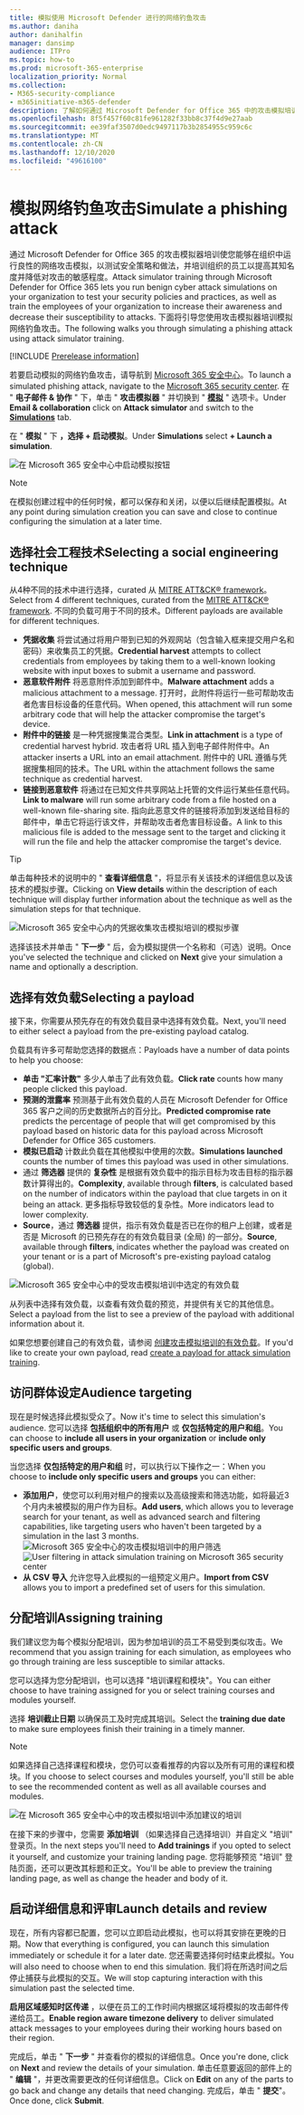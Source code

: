 ```yaml
---
title: 模拟使用 Microsoft Defender 进行的网络钓鱼攻击
ms.author: daniha
author: danihalfin
manager: dansimp
audience: ITPro
ms.topic: how-to
ms.prod: microsoft-365-enterprise
localization_priority: Normal
ms.collection:
- M365-security-compliance
- m365initiative-m365-defender
description: 了解如何通过 Microsoft Defender for Office 365 中的攻击模拟培训来模拟网络钓鱼攻击并向用户提供网络仿冒防御的培训。
ms.openlocfilehash: 8f5f457f60c81fe961282f33bb8c37f4d9e27aab
ms.sourcegitcommit: ee39faf3507d0edc9497117b3b2854955c959c6c
ms.translationtype: MT
ms.contentlocale: zh-CN
ms.lasthandoff: 12/10/2020
ms.locfileid: "49616100"
---
```

# <a name="simulate-a-phishing-attack"></a><span data-ttu-id="3f2fb-103">模拟网络钓鱼攻击</span><span class="sxs-lookup"><span data-stu-id="3f2fb-103">Simulate a phishing attack</span></span>

<span data-ttu-id="3f2fb-104">通过 Microsoft Defender for Office 365 的攻击模拟器培训使您能够在组织中运行良性的网络攻击模拟，以测试安全策略和做法，并培训组织的员工以提高其知名度并降低对攻击的敏感程度。</span><span class="sxs-lookup"><span data-stu-id="3f2fb-104">Attack simulator training through Microsoft Defender for Office 365 lets you run benign cyber attack simulations on your organization to test your security policies and practices, as well as train the employees of your organization to increase their awareness and decrease their susceptibility to attacks.</span></span> <span data-ttu-id="3f2fb-105">下面将引导您使用攻击模拟器培训模拟网络钓鱼攻击。</span><span class="sxs-lookup"><span data-stu-id="3f2fb-105">The following walks you through simulating a phishing attack using attack simulator training.</span></span>

[!INCLUDE [Prerelease information](../includes/prerelease.md)]

<span data-ttu-id="3f2fb-106">若要启动模拟的网络钓鱼攻击，请导航到 [Microsoft 365 安全中心](https://security.microsoft.com/)。</span><span class="sxs-lookup"><span data-stu-id="3f2fb-106">To launch a simulated phishing attack, navigate to the [Microsoft 365 security center](https://security.microsoft.com/).</span></span> <span data-ttu-id="3f2fb-107">在 " **电子邮件 & 协作** " 下，单击 " **攻击模拟器** " 并切换到 " [**模拟**](https://security.microsoft.com/attacksimulator?viewid=simulations) " 选项卡。</span><span class="sxs-lookup"><span data-stu-id="3f2fb-107">Under **Email & collaboration** click on **Attack simulator** and switch to the [**Simulations**](https://security.microsoft.com/attacksimulator?viewid=simulations) tab.</span></span>

<span data-ttu-id="3f2fb-108">在 " **模拟** " 下 **，选择 + 启动模拟**。</span><span class="sxs-lookup"><span data-stu-id="3f2fb-108">Under **Simulations** select **+ Launch a simulation**.</span></span>

![在 Microsoft 365 安全中心中启动模拟按钮](../../media/attack-sim-preview-launch.png)

> [!NOTE]
> <span data-ttu-id="3f2fb-110">在模拟创建过程中的任何时候，都可以保存和关闭，以便以后继续配置模拟。</span><span class="sxs-lookup"><span data-stu-id="3f2fb-110">At any point during simulation creation you can save and close to continue configuring the simulation at a later time.</span></span>

## <a name="selecting-a-social-engineering-technique"></a><span data-ttu-id="3f2fb-111">选择社会工程技术</span><span class="sxs-lookup"><span data-stu-id="3f2fb-111">Selecting a social engineering technique</span></span>

<span data-ttu-id="3f2fb-112">从4种不同的技术中进行选择，curated 从 [MITRE ATT&CK® framework](https://attack.mitre.org/techniques/enterprise/)。</span><span class="sxs-lookup"><span data-stu-id="3f2fb-112">Select from 4 different techniques, curated from the [MITRE ATT&CK® framework](https://attack.mitre.org/techniques/enterprise/).</span></span> <span data-ttu-id="3f2fb-113">不同的负载可用于不同的技术。</span><span class="sxs-lookup"><span data-stu-id="3f2fb-113">Different payloads are available for different techniques.</span></span>

- <span data-ttu-id="3f2fb-114">**凭据收集** 将尝试通过将用户带到已知的外观网站（包含输入框来提交用户名和密码）来收集员工的凭据。</span><span class="sxs-lookup"><span data-stu-id="3f2fb-114">**Credential harvest** attempts to collect credentials from employees by taking them to a well-known looking website with input boxes to submit a username and password.</span></span>
- <span data-ttu-id="3f2fb-115">**恶意软件附件** 将恶意附件添加到邮件中。</span><span class="sxs-lookup"><span data-stu-id="3f2fb-115">**Malware attachment** adds a malicious attachment to a message.</span></span> <span data-ttu-id="3f2fb-116">打开时，此附件将运行一些可帮助攻击者危害目标设备的任意代码。</span><span class="sxs-lookup"><span data-stu-id="3f2fb-116">When opened, this attachment will run some arbitrary code that will help the attacker compromise the target's device.</span></span>
- <span data-ttu-id="3f2fb-117">**附件中的链接** 是一种凭据搜集混合类型。</span><span class="sxs-lookup"><span data-stu-id="3f2fb-117">**Link in attachment** is a type of credential harvest hybrid.</span></span> <span data-ttu-id="3f2fb-118">攻击者将 URL 插入到电子邮件附件中。</span><span class="sxs-lookup"><span data-stu-id="3f2fb-118">An attacker inserts a URL into an email attachment.</span></span> <span data-ttu-id="3f2fb-119">附件中的 URL 遵循与凭据搜集相同的技术。</span><span class="sxs-lookup"><span data-stu-id="3f2fb-119">The URL within the attachment follows the same technique as credential harvest.</span></span>
- <span data-ttu-id="3f2fb-120">**链接到恶意软件** 将通过在已知文件共享网站上托管的文件运行某些任意代码。</span><span class="sxs-lookup"><span data-stu-id="3f2fb-120">**Link to malware** will run some arbitrary code from a file hosted on a well-known file-sharing site.</span></span> <span data-ttu-id="3f2fb-121">指向此恶意文件的链接将添加到发送给目标的邮件中，单击它将运行该文件，并帮助攻击者危害目标设备。</span><span class="sxs-lookup"><span data-stu-id="3f2fb-121">A link to this malicious file is added to the message sent to the target and clicking it will run the file and help the attacker compromise the target's device.</span></span>

> [!TIP]
> <span data-ttu-id="3f2fb-122">单击每种技术的说明中的 " **查看详细信息** "，将显示有关该技术的详细信息以及该技术的模拟步骤。</span><span class="sxs-lookup"><span data-stu-id="3f2fb-122">Clicking on **View details** within the description of each technique will display further information about the technique as well as the simulation steps for that technique.</span></span>
>
> ![Microsoft 365 安全中心内的凭据收集攻击模拟培训的模拟步骤](../../media/attack-sim-preview-sim-steps.png)

<span data-ttu-id="3f2fb-124">选择该技术并单击 " **下一步** " 后，会为模拟提供一个名称和（可选）说明。</span><span class="sxs-lookup"><span data-stu-id="3f2fb-124">Once you've selected the technique and clicked on **Next** give your simulation a name and optionally a description.</span></span>

## <a name="selecting-a-payload"></a><span data-ttu-id="3f2fb-125">选择有效负载</span><span class="sxs-lookup"><span data-stu-id="3f2fb-125">Selecting a payload</span></span>

<span data-ttu-id="3f2fb-126">接下来，你需要从预先存在的有效负载目录中选择有效负载。</span><span class="sxs-lookup"><span data-stu-id="3f2fb-126">Next, you'll need to either select a payload from the pre-existing payload catalog.</span></span>

<span data-ttu-id="3f2fb-127">负载具有许多可帮助您选择的数据点：</span><span class="sxs-lookup"><span data-stu-id="3f2fb-127">Payloads have a number of data points to help you choose:</span></span>

- <span data-ttu-id="3f2fb-128">**单击 "汇率计数"** 多少人单击了此有效负载。</span><span class="sxs-lookup"><span data-stu-id="3f2fb-128">**Click rate** counts how many people clicked this payload.</span></span>
- <span data-ttu-id="3f2fb-129">**预测的泄露率** 预测基于此有效负载的人员在 Microsoft Defender for Office 365 客户之间的历史数据所占的百分比。</span><span class="sxs-lookup"><span data-stu-id="3f2fb-129">**Predicted compromise rate** predicts the percentage of people that will get compromised by this payload based on historic data for this payload across Microsoft Defender for Office 365 customers.</span></span>
- <span data-ttu-id="3f2fb-130">**模拟已启动** 计数此负载在其他模拟中使用的次数。</span><span class="sxs-lookup"><span data-stu-id="3f2fb-130">**Simulations launched** counts the number of times this payload was used in other simulations.</span></span>
- <span data-ttu-id="3f2fb-131">通过 **筛选器** 提供的 **复杂性** 是根据有效负载中的指示目标为攻击目标的指示器数计算得出的。</span><span class="sxs-lookup"><span data-stu-id="3f2fb-131">**Complexity**, available through **filters**, is calculated based on the number of indicators within the payload that clue targets in on it being an attack.</span></span> <span data-ttu-id="3f2fb-132">更多指标导致较低的复杂性。</span><span class="sxs-lookup"><span data-stu-id="3f2fb-132">More indicators lead to lower complexity.</span></span>
- <span data-ttu-id="3f2fb-133">**Source**，通过 **筛选器** 提供，指示有效负载是否已在你的租户上创建，或者是否是 Microsoft 的已预先存在的有效负载目录 (全局) 的一部分。</span><span class="sxs-lookup"><span data-stu-id="3f2fb-133">**Source**, available through **filters**, indicates whether the payload was created on your tenant or is a part of Microsoft's pre-existing payload catalog (global).</span></span>

![Microsoft 365 安全中心中的受攻击模拟培训中选定的有效负载](../../media/attack-sim-preview-select-payload.png)

<span data-ttu-id="3f2fb-135">从列表中选择有效负载，以查看有效负载的预览，并提供有关它的其他信息。</span><span class="sxs-lookup"><span data-stu-id="3f2fb-135">Select a payload from the list to see a preview of the payload with additional information about it.</span></span>

<span data-ttu-id="3f2fb-136">如果您想要创建自己的有效负载，请参阅 [创建攻击模拟培训的有效负载](attack-simulation-training-payloads.md)。</span><span class="sxs-lookup"><span data-stu-id="3f2fb-136">If you'd like to create your own payload, read [create a payload for attack simulation training](attack-simulation-training-payloads.md).</span></span>

## <a name="audience-targeting"></a><span data-ttu-id="3f2fb-137">访问群体设定</span><span class="sxs-lookup"><span data-stu-id="3f2fb-137">Audience targeting</span></span>

<span data-ttu-id="3f2fb-138">现在是时候选择此模拟受众了。</span><span class="sxs-lookup"><span data-stu-id="3f2fb-138">Now it's time to select this simulation's audience.</span></span> <span data-ttu-id="3f2fb-139">您可以选择 **包括组织中的所有用户** 或 **仅包括特定的用户和组**。</span><span class="sxs-lookup"><span data-stu-id="3f2fb-139">You can choose to **include all users in your organization** or **include only specific users and groups**.</span></span>

<span data-ttu-id="3f2fb-140">当您选择 **仅包括特定的用户和组** 时，可以执行以下操作之一：</span><span class="sxs-lookup"><span data-stu-id="3f2fb-140">When you choose to **include only specific users and groups** you can either:</span></span>

- <span data-ttu-id="3f2fb-141">**添加用户**，使您可以利用对租户的搜索以及高级搜索和筛选功能，如将最近3个月内未被模拟的用户作为目标。</span><span class="sxs-lookup"><span data-stu-id="3f2fb-141">**Add users**, which allows you to leverage search for your tenant, as well as advanced search and filtering capabilities, like targeting users who haven't been targeted by a simulation in the last 3 months.</span></span>
  <span data-ttu-id="3f2fb-142">![Microsoft 365 安全中心的攻击模拟培训中的用户筛选](../../media/attack-sim-preview-user-targeting.png)</span><span class="sxs-lookup"><span data-stu-id="3f2fb-142">![User filtering in attack simulation training on Microsoft 365 security center](../../media/attack-sim-preview-user-targeting.png)</span></span>
- <span data-ttu-id="3f2fb-143">**从 CSV 导入** 允许您导入此模拟的一组预定义用户。</span><span class="sxs-lookup"><span data-stu-id="3f2fb-143">**Import from CSV** allows you to import a predefined set of users for this simulation.</span></span>

## <a name="assigning-training"></a><span data-ttu-id="3f2fb-144">分配培训</span><span class="sxs-lookup"><span data-stu-id="3f2fb-144">Assigning training</span></span>

<span data-ttu-id="3f2fb-145">我们建议您为每个模拟分配培训，因为参加培训的员工不易受到类似攻击。</span><span class="sxs-lookup"><span data-stu-id="3f2fb-145">We recommend that you assign training for each simulation, as employees who go through training are less susceptible to similar attacks.</span></span>

<span data-ttu-id="3f2fb-146">您可以选择为您分配培训，也可以选择 "培训课程和模块"。</span><span class="sxs-lookup"><span data-stu-id="3f2fb-146">You can either choose to have training assigned for you or select training courses and modules yourself.</span></span>

<span data-ttu-id="3f2fb-147">选择 **培训截止日期** 以确保员工及时完成其培训。</span><span class="sxs-lookup"><span data-stu-id="3f2fb-147">Select the **training due date** to make sure employees finish their training in a timely manner.</span></span>

> [!NOTE]
> <span data-ttu-id="3f2fb-148">如果选择自己选择课程和模块，您仍可以查看推荐的内容以及所有可用的课程和模块。</span><span class="sxs-lookup"><span data-stu-id="3f2fb-148">If you choose to select courses and modules yourself, you'll still be able to see the recommended content as well as all available courses and modules.</span></span>
>
> ![在 Microsoft 365 安全中心中的攻击模拟培训中添加建议的培训](../../media/attack-sim-preview-add-training.png)

<span data-ttu-id="3f2fb-150">在接下来的步骤中，您需要 **添加培训** （如果选择自己选择培训）并自定义 "培训" 登录页。</span><span class="sxs-lookup"><span data-stu-id="3f2fb-150">In the next steps you'll need to **Add trainings** if you opted to select it yourself, and customize your training landing page.</span></span> <span data-ttu-id="3f2fb-151">您将能够预览 "培训" 登陆页面，还可以更改其标题和正文。</span><span class="sxs-lookup"><span data-stu-id="3f2fb-151">You'll be able to preview the training landing page, as well as change the header and body of it.</span></span>

## <a name="launch-details-and-review"></a><span data-ttu-id="3f2fb-152">启动详细信息和评审</span><span class="sxs-lookup"><span data-stu-id="3f2fb-152">Launch details and review</span></span>

<span data-ttu-id="3f2fb-153">现在，所有内容都已配置，您可以立即启动此模拟，也可以将其安排在更晚的日期。</span><span class="sxs-lookup"><span data-stu-id="3f2fb-153">Now that everything is configured, you can launch this simulation immediately or schedule it for a later date.</span></span> <span data-ttu-id="3f2fb-154">您还需要选择何时结束此模拟。</span><span class="sxs-lookup"><span data-stu-id="3f2fb-154">You will also need to choose when to end this simulation.</span></span> <span data-ttu-id="3f2fb-155">我们将在所选时间之后停止捕获与此模拟的交互。</span><span class="sxs-lookup"><span data-stu-id="3f2fb-155">We will stop capturing interaction with this simulation past the selected time.</span></span>

<span data-ttu-id="3f2fb-156">**启用区域感知时区传递** ，以便在员工的工作时间内根据区域将模拟的攻击邮件传递给员工。</span><span class="sxs-lookup"><span data-stu-id="3f2fb-156">**Enable region aware timezone delivery** to deliver simulated attack messages to your employees during their working hours based on their region.</span></span>

<span data-ttu-id="3f2fb-157">完成后，单击 " **下一步** " 并查看你的模拟的详细信息。</span><span class="sxs-lookup"><span data-stu-id="3f2fb-157">Once you're done, click on **Next** and review the details of your simulation.</span></span> <span data-ttu-id="3f2fb-158">单击任意要返回的部件上的 " **编辑** "，并更改需要更改的任何详细信息。</span><span class="sxs-lookup"><span data-stu-id="3f2fb-158">Click on **Edit** on any of the parts to go back and change any details that need changing.</span></span> <span data-ttu-id="3f2fb-159">完成后，单击 " **提交**"。</span><span class="sxs-lookup"><span data-stu-id="3f2fb-159">Once done, click **Submit**.</span></span>
